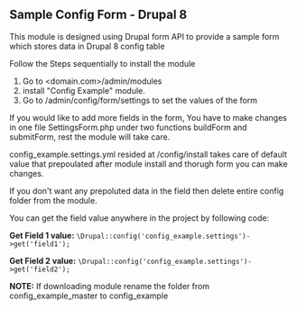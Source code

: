 ## Sample Config Form - Drupal 8

This module is designed using Drupal form API to provide a sample form which stores data in Drupal 8 config table

Follow the Steps sequentially to install the module
1. Go to <domain.com>/admin/modules
2. install "Config Example" module.
3. Go to /admin/config/form/settings to set the values of the form


If you would like to add more fields in the form, You have to make changes in one file SettingsForm.php under two functions buildForm and submitForm, rest the module will take care.


config_example.settings.yml resided at /config/install takes care of default value that prepoulated after module install and thorugh form you can make changes.

If you don't want any prepoluted data in the field then delete entire config folder from the module.

You can get the field value anywhere in the project by following code:

  **Get Field 1 value:**
 ```\Drupal::config('config_example.settings')->get('field1');```
 
 **Get Field 2 value:**
 ```\Drupal::config('config_example.settings')->get('field2');```



**NOTE:** If downloading module rename the folder from config_example_master to config_example
